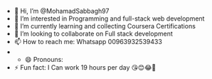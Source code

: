 - 👋 Hi, I’m @MohamadSabbagh97
- 👀 I’m interested in Programming and full-stack web development
- 🌱 I’m currently learning and collecting Coursera Certifications
- 💞️ I’m looking to collaborate on Full stack development 
- 📫 How to reach me: Whatsapp 00963932539433
- - 😄 Pronouns: 
- ⚡ Fun fact: I Can work 19 hours per day 😘😊😂👀

<!---
MohamadSabbagh97/MohamadSabbagh97 is a ✨ special ✨ repository because its `README.md` (this file) appears on your GitHub profile.
You can click the Preview link to take a look at your changes.
--->
